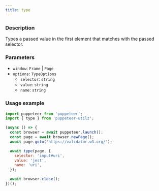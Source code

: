 ```yaml
---
title: type
---
```


### Description

Types a passed value in the first element that matches with the passed selector.

### Parameters

- `window`: `Frame` | `Page`
- `options`: `TypeOptions`
  - `selector`: `string`
  - `value`: `string`
  - `name`: `string`

### Usage example

```js
import puppeteer from 'puppeteer';
import { type } from 'puppeteer-utilz';

(async () => {
  const browser = await puppeteer.launch();
  const page = await browser.newPage();
  await page.goto('https://validator.w3.org/');

  await type(page, {
    selector: 'input#uri',
    value: 'jest',
    name: 'uri',
  });

  await browser.close();
})();
```
